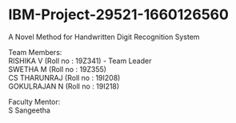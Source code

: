# IBM-Project-29521-1660126560
A Novel Method for Handwritten Digit Recognition System

Team Members:<br>
RISHIKA V (Roll no : 19Z341) - Team Leader <br>
SWETHA M (Roll no : 19Z355)<br>
CS THARUNRAJ (Roll no : 19I208)<br>
GOKULRAJAN N (Roll no : 19I218)<br>

Faculty Mentor:<br>
S Sangeetha
